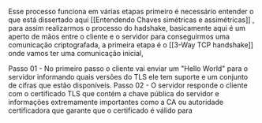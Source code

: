 Esse processo funciona em várias etapas primeiro é necessário entender o que está dissertado aqui [[Entendendo Chaves simétricas e assimétricas]] , para assim realizarmos o processo do hadshake, basicamente aqui é um aperto de mãos entre o cliente e o  servidor para conseguirmos uma comunicação criptografada, a primeira etapa é o [[3-Way TCP handshake]] onde vamos ter uma comunicação inicial, 


Passo 01 - No primeiro passo o cliente vai enviar um "Hello World" para o servidor informando quais versões do TLS ele tem suporte e um conjunto de cifras que estão disponíveis.
Passo 02 - O servidor responde o cliente com o certificado TLS que contém a chave pública do servidor e informações extremamente importantes como a CA ou autoridade certificadora que garante que o certificado é válido para 
